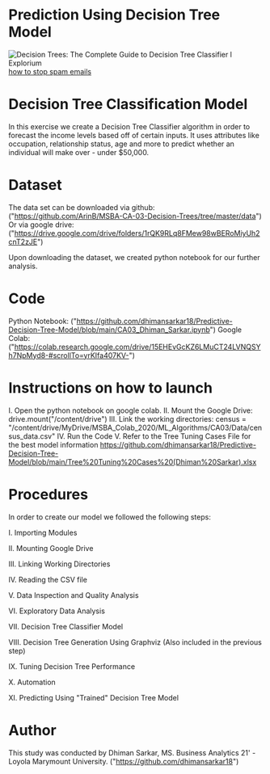# Prediction Using Decision Tree Model


![Decision Trees: The Complete Guide to Decision Tree Classifier l Explorium](https://www.explorium.ai/wp-content/uploads/2019/12/Decision-Trees-2.png)[how to stop spam emails](https://www.hellotech.com/blog/wp-content/uploads/2020/03/how-to-stop-spam-emails-768x461.jpg)
# Decision Tree Classification Model

In this exercise we create a Decision Tree Classifier algorithm in order to forecast the income levels based off of certain inputs. It uses attributes like occupation, relationship status, age and more to predict whether an individual will make over - under $50,000.

# Dataset

The data set can be downloaded via github: 
("https://github.com/ArinB/MSBA-CA-03-Decision-Trees/tree/master/data")
Or via google drive:
("https://drive.google.com/drive/folders/1rQK9RLq8FMew98wBERoMiyUh2cnT2zJE")

Upon downloading the dataset, we created python notebook for our further 
analysis.
# Code

Python Notebook: 
("https://github.com/dhimansarkar18/Predictive-Decision-Tree-Model/blob/main/CA03_Dhiman_Sarkar.ipynb")
Google Colab: ("https://colab.research.google.com/drive/15EHEvGcKZ6LMuCT24LVNQSYh7NpMyd8-#scrollTo=yrKIfa407KV-")

# Instructions on how to launch
I. Open the python notebook on google colab.
II.  Mount the Google Drive: drive.mount("/content/drive")
III.  Link the working directories: 
census = "/content/drive/MyDrive/MSBA_Colab_2020/ML_Algorithms/CA03/Data/census_data.csv"
IV. Run the Code
V. Refer to the Tree Tuning Cases File for the best model information  https://github.com/dhimansarkar18/Predictive-Decision-Tree-Model/blob/main/Tree%20Tuning%20Cases%20(Dhiman%20Sarkar).xlsx

# Procedures

In order to create our model we followed the following steps:

I. Importing Modules

II. Mounting Google Drive

III. Linking Working Directories

IV. Reading the CSV file

V. Data Inspection and Quality Analysis

VI. Exploratory Data Analysis

VII. Decision Tree Classifier Model

VIII. Decision Tree Generation Using Graphviz (Also included in the previous step)

IX. Tuning Decision Tree Performance

X. Automation

XI. Predicting Using "Trained" Decision Tree Model

# Author

This study was conducted by Dhiman Sarkar, MS. Business Analytics 21' - Loyola Marymount University.
("https://github.com/dhimansarkar18")
